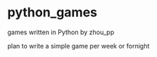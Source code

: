 # python_games
games written in Python by zhou_pp

plan to write a simple game per week or fornight

